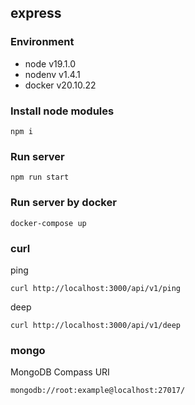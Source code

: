 ## express

### Environment
- node v19.1.0
- nodenv v1.4.1
- docker v20.10.22

### Install node modules
```
npm i
```

### Run server
```
npm run start
```

### Run server by docker
```
docker-compose up
```

### curl

ping
```
curl http://localhost:3000/api/v1/ping
```
deep
```
curl http://localhost:3000/api/v1/deep
```

### mongo
MongoDB Compass URI
```
mongodb://root:example@localhost:27017/
```